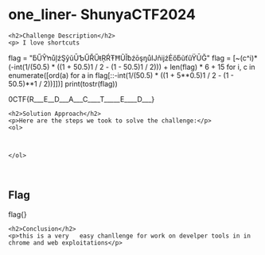 
<!DOCTYPE html>
<html>

<body>
    <h1>one_liner- ShunyaCTF2024</h1>

    <h2>Challenge Description</h2>
    <p> I love shortcuts

flag = "ƃŰŶŉůļźŞŷŭŪƄŰŘŰŧŖŔŦĦŨĬƀźōşŋůĲňĳźĖőƃũťũŸŪĞ" flag = [~(c^i)*(-int(1/(50.5) * ((1 + 50.5)1 / 2 - (1 - 50.5)1 / 2))) + len(flag) * 6 + 15 for i, c in enumerate([ord(a) for a in flag[::-int(1/(50.5) * ((1 + 5**0.5)1 / 2 - (1 - 50.5)**1 / 2))]])] print(tostr(flag))

0CTF{R___E__D___A___C____T_____E____D___}
 
</p>
 
    <h2>Solution Approach</h2>
    <p>Here are the steps we took to solve the challenge:</p>
    <ol>
 
       
    
    </ol>
<br>
    <h2>Flag</h2>
    <p class="flag">flag{}
</p>

    <h2>Conclusion</h2>
    <p>this is a very   easy chanllenge for work on develper tools in in chrome and web exploitations</p>
</body>
</html>

